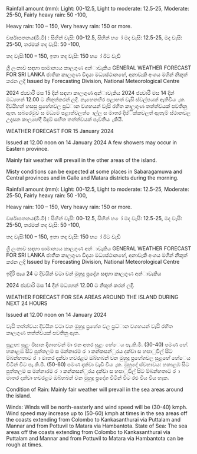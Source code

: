 Rainfall amount (mm): Light: 00-12.5, Light to moderate: 12.5-25, Moderate: 25-50, Fairly heavy rain: 50 -100,

Heavy rain: 100 – 150, Very heavy rain: 150 or more.

වර්ෂාපතනය(මි.මී) : සිහින් වැසි: 00-12.5, සිහින් හ ෝ මද වැසි: 12.5-25, මද වැසි: 25-50, තරමක් තද වැසි: 50 -100,

තද වැසි:100 – 150, ඉතා තද වැසි: 150 හ ෝ ඊට වැඩි

ශ්‍රී ලංකාව සඳහා සාමාන්‍යය කාලගුණ අන්‍ාවැකිය GENERAL WEATHER FORECAST FOR SRI LANKA ජාතික කාලගුණ විදයා මධ්‍යස්ථානහේ, අනාවැකි අංශය මගින් නිකුත් කරන ලදි Issued by Forecasting Division, National Meteorological Centre

2024 ජන්‍වාරි මස 15 දින්‍ සඳහා කාලගුණ අන්‍ාවැකිය 2024 ජන්‍වාරි මස 14 දින්‍ මධ්‍යහන්‍ 12.00 ට නිකුත්කරන්‍ ලදි. නැහෙනහිර පළාහත් වැසි ස්වල්පයක් ඇතිවිය ැක. දිවයිහන් හසසු ප්‍රහේශවල ප්‍රධ්‍ාන වශහයන් වැසි රහිත කාලගුණ තත්ත්වයක් පවතිනු ඇත. සබරෙමුව ස මධ්‍යම පළාත්වලත් ොල්ල ස මාතර දිස්ික්කවලත් ඇතැම් ස්ථානවල උදෑසන කාලහේදී මීදුම් සහිත තත්ත්වයක් පැවතිය ැකියි.

WEATHER FORECAST FOR 15 January 2024

Issued at 12.00 noon on 14 January 2024 A few showers may occur in Eastern province.

Mainly fair weather will prevail in the other areas of the island.

Misty conditions can be expected at some places in Sabaragamuwa and Central provinces and in Galle and Matara districts during the morning.

Rainfall amount (mm): Light: 00-12.5, Light to moderate: 12.5-25, Moderate: 25-50, Fairly heavy rain: 50 -100,

Heavy rain: 100 – 150, Very heavy rain: 150 or more.

වර්ෂාපතනය(මි.මී) : සිහින් වැසි: 00-12.5, සිහින් හ ෝ මද වැසි: 12.5-25, මද වැසි: 25-50, තරමක් තද වැසි: 50 -100,

තද වැසි:100 – 150, ඉතා තද වැසි: 150 හ ෝ ඊට වැඩි

ශ්‍රී ලංකාව සඳහා සාමාන්‍යය කාලගුණ අන්‍ාවැකිය GENERAL WEATHER FORECAST FOR SRI LANKA ජාතික කාලගුණ විදයා මධ්‍යස්ථානහේ, අනාවැකි අංශය මගින් නිකුත් කරන ලදි Issued by Forecasting Division, National Meteorological Centre

ඉදිරි පැය 24 ට දිවයින්‍ වටා වන්‍ මුහුදු ප්‍රදේශ සඳහා කාලගුණ අන්‍ාවැකිය

2024 ජන්‍වාරි මස 14 දින්‍ මධ්‍යහන්‍ 12.00 ට නිකුත් කරන්‍ ලදි.

WEATHER FORECAST FOR SEA AREAS AROUND THE ISLAND DURING NEXT 24 HOURS

Issued at 12.00 noon on 14 January 2024

වැසි තත්ත්වය: දිවයින වටා වන මුහුදු ප්‍රහේශ වල ප්‍රධ්‍ාන වශහයන් වැසි රහිත කාලගුණ තත්ත්වයක් පවතිනු ඇත.

සුළඟ: සුළං ඊසාන දිශාහවන් මා එන අතර සුළං හේෙය පැ.කි.මී. (30-40) පමණ හේ. හකාළඹ සිට පුත්තලම ස මන්නාරම ර ා කන්කසන්ුරය දක්වා ස හපාුවිල් සිට ම්බන්හතාට ර ා මාතර දක්වා හවරළට ඔබ්හබන් වන මුහුදු ප්‍රහේශවල සුළහේ හේෙය විටින් විට පැ.කි.මී. (50-60) පමණ දක්වා වැඩි විය ැක. මුහුදේ ස්වභාවය: හකාළඹ සිට පුත්තලම ස මන්නාරම ර ා කන්කසන්ුරය දක්වා ස හපාුවිල් සිට ම්බන්හතාට ර ා මාතර දක්වා හවරළට ඔබ්හබන් වන මුහුදු ප්‍රදේශ විටින් විට රළු විය විය හැක.

Condition of Rain: Mainly fair weather will prevail in the sea areas around the island.

Winds: Winds will be north-easterly and wind speed will be (30-40) kmph. Wind speed may increase up to (50-60) kmph at times in the sea areas off the coasts extending from Colombo to Kankasanthurai via Puttalam and Mannar and from Pottuvil to Matara via Hambantota. State of Sea: The sea areas off the coasts extending from Colombo to Kankasanthurai via Puttalam and Mannar and from Pottuvil to Matara via Hambantota can be rough at times.